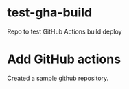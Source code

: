 # test-gha-build
Repo to test GitHub Actions build deploy

# Add GitHub actions

Created a sample github repository.
